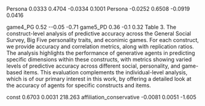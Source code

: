Persona 0.0333 0.4704 -0.0334 0.1001 Persona -0.0252 0.6508 -0.0919 0.0416

game4_PG 0.52 --0.05 -0.71 game5_PD 0.36 -0.1 0.32 Table 3. The construct-level analysis of predictive accuracy across the General Social Survey, Big Five personality traits, and econimic games. For each construct, we provide accuracy and correlation metrics, along with replication ratios. The analysis highlights the performance of generative agents in predicting specific dimensions within these constructs, with metrics showing varied levels of predictive accuracy across different social, personality, and game-based items. This evaluation complements the individual-level analysis, which is of our primary interest in this work, by offering a detailed look at the accuracy of agents for specific constructs and items.

const 0.6703 0.0031 218.263 affiliation_conservative -0.0081 0.0051 -1.605
